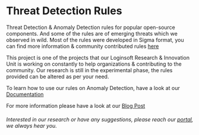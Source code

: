 # Threat Detection Rules
Threat Detection &amp; Anomaly Detection rules for popular open-source components. And some of the rules are of emerging threats which we observed in wild.
Most of the rules were developed in Sigma format, you can find more information & community contributed rules [here](https://github.com/Neo23x0/sigma)


This project is one of the projects that our Loginsoft Research & Innovation Unit is working on constantly to help organizations & contributing to the community. Our research is still in the experimental phase, the rules provided can be altered as per your need. 

To learn how to use our rules on Anomaly Detection, have a look at our [Documentation](http://loginsoftsecurity.gitbook.io/threat-detection)

For more information please have a look at our [Blog Post](https://www.loginsoft.com/blog/2020/06/17/a-new-approach-to-accelerate-threat-detection/)

###### Interested in our research or have any suggestions, please reach our [portal](https://research.loginsoft.com/contact-us/), we always hear you. 
